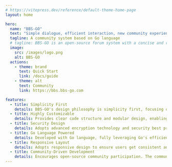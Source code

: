 ```yaml
---
# https://vitepress.dev/reference/default-theme-home-page
layout: home

hero:
  name: "BBS-GO"
  text: "Simple dialogue, efficient interaction, new community experience!"
  tagline: A community system based on Go language
  # tagline: BBS-GO is an open-source forum system with a concise and responsive layout, primarily developed in Go language. It aims to provide an efficient and user-friendly online community communication platform, focusing on clean design and excellent user experience. Powered by Go language, it ensures high performance and stability while providing a clean code structure for easy secondary development and customization.
  image:
    src: /images/logo.png
    alt: BBS-GO
  actions:
    - theme: brand
      text: Quick Start
      link: /docs/guide
    - theme: alt
      text: Community
      link: https://bbs.bbs-go.com

features:
  - title: Simplicity First
    details: BBS-GO's design philosophy is simplicity first, focusing on removing redundancy and unnecessary complexity to provide a clear and intuitive user interface and smooth operating experience.
  - title: Highly Customizable
    details: Provides clear code structure and modular design, enabling users to easily perform secondary development and customization to meet the needs of different user groups.
  - title: Security Design
    details: Adopts advanced encryption technology and security best practices to protect user data and privacy. Regularly updated to address the latest network security threats, ensuring community safety and stability.
  - title: Go Language Powered
    details: Developed with Go language, fully leveraging Go's efficient concurrency model, simple and readable syntax, and fast compilation speed to provide high-performance and stable systems.
  - title: Responsive Layout
    details: Adopts responsive design to ensure users get consistent and friendly interface display whether accessing from desktop, tablet, or mobile devices, improving cross-platform accessibility.
  - title: Community-Driven Development
    details: Encourages open-source community participation. The community-driven model promotes rapid iteration and improvement of software, providing users with a platform to share experiences, seek help, and contribute, enhancing project vitality and diversity.
---
```


<Features />
